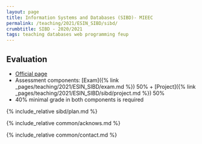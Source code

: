 ```yaml
---
layout: page
title: Information Systems and Databases (SIBD)- MIEEC
permalink: /teaching/2021/ESIN_SIBD/sibd/
crumbtitle: SIBD - 2020/2021
tags: teaching databases web programming feup
---
```


## Evaluation

- [Official page](https://sigarra.up.pt/feup/pt/ucurr_geral.ficha_uc_view?pv_ocorrencia_id=461325)
- Assessment components: [Exam]({% link _pages/teaching/2021/ESIN_SIBD/exam.md %}) 50% + [Project]({% link _pages/teaching/2021/ESIN_SIBD/sibd/project.md %}) 50%
- 40% minimal grade in both components is required

{% include_relative sibd/plan.md %}

{% include_relative common/acknows.md %}

{% include_relative common/contact.md %}